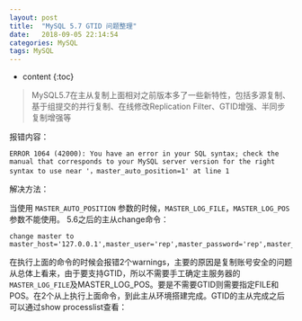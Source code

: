 ```yaml
---
layout: post
title:  "MySQL 5.7 GTID 问题整理"
date:   2018-09-05 22:14:54
categories: MySQL
tags: MySQL
---
```



* content
{:toc}


> MySQL5.7在主从复制上面相对之前版本多了一些新特性，包括多源复制、基于组提交的并行复制、在线修改Replication Filter、GTID增强、半同步复制增强等
>


报错内容：

`ERROR 1064 (42000): You have an error in your SQL syntax; check the manual that corresponds to your MySQL server version for the right syntax to use near '，master_auto_position=1' at line 1`

解决方法：

当使用 `MASTER_AUTO_POSITION` 参数的时候，`MASTER_LOG_FILE`，`MASTER_LOG_POS`参数不能使用。
5.6之后的主从change命令：

	change master to master_host='127.0.0.1',master_user='rep',master_password='rep',master_port=3306,master_auto_position=1;

在执行上面的命令的时候会报错2个warnings，主要的原因是复制账号安全的问题
从总体上看来，由于要支持GTID，所以不需要手工确定主服务器的`MASTER_LOG_FILE`及MASTER_LOG_POS。要是不需要GTID则需要指定FILE和POS。在2个从上执行上面命令，到此主从环境搭建完成。GTID的主从完成之后可以通过show processlist查看：
